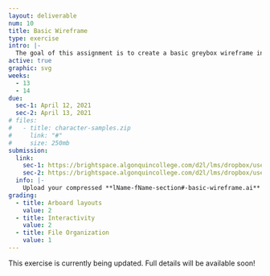 ```yaml
---
layout: deliverable
num: 10
title: Basic Wireframe
type: exercise
intro: |-
  The goal of this assignment is to create a basic greybox wireframe in Adobe Xd.
active: true
graphic: svg
weeks:
  - 13
  - 14
due:
  sec-1: April 12, 2021
  sec-2: April 13, 2021
# files:
#   - title: character-samples.zip
#     link: "#"
#     size: 250mb
submission:
  link:
    sec-1: https://brightspace.algonquincollege.com/d2l/lms/dropbox/user/folder_submit_files.d2l?db=289604&grpid=0&isprv=0&bp=0&ou=332375
    sec-2: https://brightspace.algonquincollege.com/d2l/lms/dropbox/user/folder_submit_files.d2l?db=290053&grpid=0&isprv=0&bp=0&ou=317259
  info: |-
    Upload your compressed **lName-fName-section#-basic-wireframe.ai** file on Brightspace.
grading:
  - title: Arboard layouts
    value: 2
  - title: Interactivity
    value: 2
  - title: File Organization
    value: 1
---
```


<div class="highlight-box" style="margin: 0;">
  <p class="scale-4">
    This exercise is currently being updated. Full details will be available soon!
  </p>
</div>

